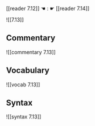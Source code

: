 [[reader 7.12]] ☚ : ☛ [[reader 7.14]]

![[7.13]]

## Commentary

![[commentary 7.13]]

## Vocabulary

![[vocab 7.13]]

## Syntax

![[syntax 7.13]]

